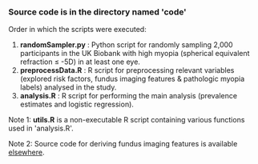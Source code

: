 ### Source code is in the directory named 'code'

Order in which the scripts were executed: 
1. **randomSampler.py** : Python script for randomly sampling 2,000 participants in the UK Biobank with high myopia (spherical equivalent refraction ≤ -5D) in at least one eye.
2. **preprocessData.R** : R script for preprocessing relevant variables (explored risk factors, fundus imaging features & pathologic myopia labels) analysed in the study.
3. **analysis.R**       : R script for performing the main analysis (prevalence estimates and logistic regression).

Note 1: **utils.R** is a non-executable R script containing various functions used in 'analysis.R'.

Note 2: Source code for deriving fundus imaging features is available [elsewhere](github.com/fyii200/MyopiaRetinalFeatures).

